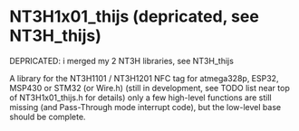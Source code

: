 # NT3H1x01_thijs (depricated, see NT3H_thijs)
DEPRICATED: i merged my 2 NT3H libraries, see NT3H_thijs

A library for the NT3H1101 / NT3H1201 NFC tag for atmega328p, ESP32, MSP430 or STM32 (or Wire.h)
(still in development, see TODO list near top of NT3H1x01_thijs.h for details)
only a few high-level functions are still missing (and Pass-Through mode interrupt code), but the low-level base should be complete.